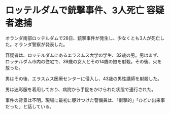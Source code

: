 # ロッテルダムで銃撃事件、3人死亡 容疑者逮捕

オランダ南部ロッテルダムで28日、銃撃事件が発生し、少なくとも3人が死亡した。オランダ警察が発表した。

容疑者は、ロッテルダムにあるエラスムス大学の学生、32歳の男。男はまず、ロッテルダム市内の住宅で、39歳の女人とその14歳の娘を射殺。その後、火を放った。

男はその後、エラスムス医療センターに侵入し、43歳の男性講師を射殺した。

男は迷彩服を着用しており、病院から手錠をかけられた状態で連行された。

事件の背景は不明。現場に最初に駆けつけた警備員は、「衝撃的」「ひどい出来事だった」と話している。
